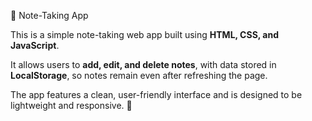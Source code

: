 📝 Note-Taking App  

This is a simple note-taking web app built using **HTML, CSS, and JavaScript**. 

It allows users to **add, edit, and delete notes**, with data stored in **LocalStorage**, so notes remain even after refreshing the page.

The app features a clean, user-friendly interface and is designed to be lightweight and responsive. 🚀  
